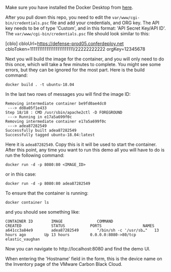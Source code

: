 Make sure you have installed the Docker Desktop from [here](https://www.docker.com/products/docker-desktop).

After you pull down this repo, you need to edit the `var/www/cgi-bin/credentials.psc` file and add your credentials, and ORG key. The API key needs to be of type 'Custom', and in this format: 'API Secret Key/API ID'. The `var/www/cgi-bin/credentials.psc` file should look similar to this:

[cblo]
cbloUrl=https://defense-prod05.conferdeploy.net
cbloToken=111111111111111111111111/22222222222
orgKey=12345678

Next you will build the image for the container, and you will only need to do this once, which will take
a few minutes to complete. You might see some errors, but they can be ignored for the most part. Here is the build command:

    docker build . -t ubuntu-18.04

In the last two rows of messages you will find the image ID:

```
Removing intermediate container be9fd0ae4dc0
 ---> dd8a05f1e433
Step 18/18 : CMD /usr/sbin/apache2ctl -D FOREGROUND
 ---> Running in e17a5a699f0c
Removing intermediate container e17a5a699f0c
 ---> adea87282549
Successfully built adea87282549
Successfully tagged ubuntu-18.04:latest
```
Here it is `adea87282549`. Copy this is it will be used to start the container. After this point, any time you want to run this demo all you will have to do is run the following command:

    docker run -d -p 8080:80 <IMAGE_ID>

or in this case:

    docker run -d -p 8080:80 adea87282549

To ensure that the container is running:

    docker container ls

and you should see something like:

```
CONTAINER ID        IMAGE               COMMAND                  CREATED             STATUS           PORTS                  NAMES
a641cc3a84e9        adea87282549        "/bin/sh -c '/usr/sb…"   13 hours ago        Up 13 hours         0.0.0.0:8080->80/tcp   elastic_vaughan
```

Now you can navigate to http://localhost:8080 and find the demo UI.

When entering the 'Hostname' field in the form, this is the device name on the Inventory page of the VMware Carbon Black Cloud.
